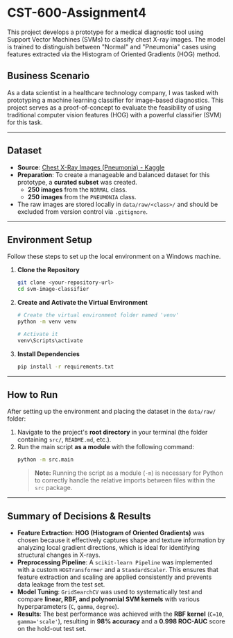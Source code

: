 # CST-600-Assignment4

This project develops a prototype for a medical diagnostic tool using Support Vector Machines (SVMs) to classify chest X-ray images. The model is trained to distinguish between "Normal" and "Pneumonia" cases using features extracted via the Histogram of Oriented Gradients (HOG) method.

## Business Scenario
As a data scientist in a healthcare technology company, I was tasked with prototyping a machine learning classifier for image-based diagnostics. This project serves as a proof-of-concept to evaluate the feasibility of using traditional computer vision features (HOG) with a powerful classifier (SVM) for this task.

---
## Dataset
* **Source**: [Chest X-Ray Images (Pneumonia) - Kaggle](https://www.kaggle.com/datasets/paultimothymooney/chest-xray-pneumonia)
* **Preparation**: To create a manageable and balanced dataset for this prototype, a **curated subset** was created.
  * **250 images** from the `NORMAL` class.
  * **250 images** from the `PNEUMONIA` class.
* The raw images are stored locally in `data/raw/<class>/` and should be excluded from version control via `.gitignore`.

---
## Environment Setup
Follow these steps to set up the local environment on a Windows machine.

1.  **Clone the Repository**
    ```bash
    git clone <your-repository-url>
    cd svm-image-classifier
    ```

2.  **Create and Activate the Virtual Environment**
    ```bash
    # Create the virtual environment folder named 'venv'
    python -m venv venv

    # Activate it
    venv\Scripts\activate
    ```

3.  **Install Dependencies**
    ```bash
    pip install -r requirements.txt
    ```
---
## How to Run
After setting up the environment and placing the dataset in the `data/raw/` folder:

1.  Navigate to the project's **root directory** in your terminal (the folder containing `src/`, `README.md`, etc.).
2.  Run the main script **as a module** with the following command:
    ```bash
    python -m src.main
    ```
    > **Note:** Running the script as a module (`-m`) is necessary for Python to correctly handle the relative imports between files within the `src` package.

---
## Summary of Decisions & Results
* **Feature Extraction**: **HOG (Histogram of Oriented Gradients)** was chosen because it effectively captures shape and texture information by analyzing local gradient directions, which is ideal for identifying structural changes in X-rays.
* **Preprocessing Pipeline**: A `scikit-learn Pipeline` was implemented with a custom `HOGTransformer` and a `StandardScaler`. This ensures that feature extraction and scaling are applied consistently and prevents data leakage from the test set.
* **Model Tuning**: `GridSearchCV` was used to systematically test and compare **linear, RBF, and polynomial SVM kernels** with various hyperparameters (`C`, `gamma`, `degree`).
* **Results**: The best performance was achieved with the **RBF kernel** (`C=10`, `gamma='scale'`), resulting in **98% accuracy** and a **0.998 ROC-AUC** score on the hold-out test set.